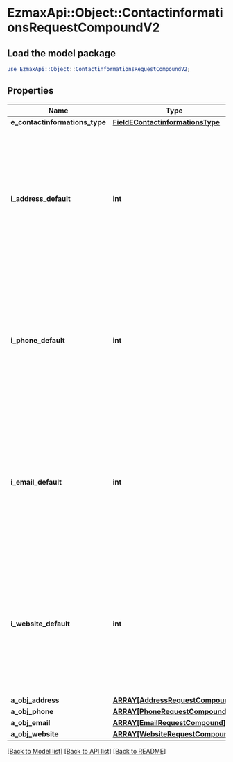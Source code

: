 # EzmaxApi::Object::ContactinformationsRequestCompoundV2

## Load the model package
```perl
use EzmaxApi::Object::ContactinformationsRequestCompoundV2;
```

## Properties
Name | Type | Description | Notes
------------ | ------------- | ------------- | -------------
**e_contactinformations_type** | [**FieldEContactinformationsType**](FieldEContactinformationsType.md) |  | 
**i_address_default** | **int** | The index in the a_objAddress array (zero based index) representing the Address object that should become the default one.  You can leave the value to 0 if the array is empty. | 
**i_phone_default** | **int** | The index in the a_objPhone array (zero based index) representing the Phone object that should become the default one.  You can leave the value to 0 if the array is empty. | 
**i_email_default** | **int** | The index in the a_objEmail array (zero based index) representing the Email object that should become the default one.  You can leave the value to 0 if the array is empty. | 
**i_website_default** | **int** | The index in the a_objWebsite array (zero based index) representing the Website object that should become the default one.  You can leave the value to 0 if the array is empty. | 
**a_obj_address** | [**ARRAY[AddressRequestCompound]**](AddressRequestCompound.md) |  | 
**a_obj_phone** | [**ARRAY[PhoneRequestCompound]**](PhoneRequestCompound.md) |  | 
**a_obj_email** | [**ARRAY[EmailRequestCompound]**](EmailRequestCompound.md) |  | 
**a_obj_website** | [**ARRAY[WebsiteRequestCompound]**](WebsiteRequestCompound.md) |  | 

[[Back to Model list]](../README.md#documentation-for-models) [[Back to API list]](../README.md#documentation-for-api-endpoints) [[Back to README]](../README.md)


